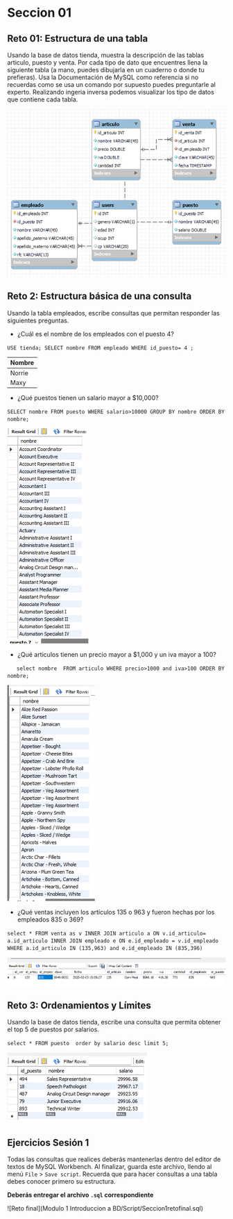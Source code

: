 # Seccion 01

## Reto 01: Estructura de una tabla
Usando la base de datos tienda, muestra la descripción de las tablas articulo, puesto y venta. Por cada tipo de dato que encuentres llena la siguiente tabla (a mano, puedes dibujarla en un cuaderno o donde tu prefieras). Usa la Documentación de MySQL como referencia si no recuerdas como se usa un comando por supuesto puedes preguntarle al experto.
Realizando ingeria inversa podemos visualizar los tipo de datos que contiene cada tabla.

![](https://github.com/reinozab/BEDU/blob/db92e971da3a62fd0919b35f6dac49eb5dcbc020/Modulo%201%20Introduccion%20a%20BD/Img/sec01rt01.png)

## Reto 2: Estructura básica de una consulta
Usando la tabla empleados, escribe consultas que permitan responder las siguientes preguntas.

-  ¿Cuál es el nombre de los empleados con el puesto 4?

`USE tienda;
SELECT nombre
FROM empleado
WHERE id_puesto= 4 ;`

|  Nombre |
| ------------|
|  Norrie |
| Maxy|

- ¿Qué puestos tienen un salario mayor a $10,000?


`SELECT nombre
FROM puesto
WHERE salario>10000
GROUP BY nombre
ORDER BY nombre;`

![](https://github.com/reinozab/BEDU/blob/091200916bcd7b8b392d9b04dc8957ebf2e0fbdd/Modulo%201%20Introduccion%20a%20BD/Img/sec01rt02.png)

- ¿Qué articulos tienen un precio mayor a $1,000 y un iva mayor a 100?


`   select nombre 
    FROM articulo
    WHERE precio>1000 and iva>100
    ORDER BY nombre;`
    
    
![](https://github.com/reinozab/BEDU/blob/94871c09049626179103b938ccf66ca069f6671c/Modulo%201%20Introduccion%20a%20BD/Img/sec01rt02_2.png)


- ¿Qué ventas incluyen los artículos 135 o 963 y fueron hechas por los empleados 835 o 369?


`select *
FROM venta as v
INNER JOIN articulo a
ON v.id_articulo= a.id_articulo
INNER JOIN empleado e
ON e.id_empleado = v.id_empleado
WHERE a.id_articulo IN (135,963) and e.id_empleado IN (835,396)`

![](https://github.com/reinozab/BEDU/blob/a493aae7a578a87305d0a5124b83f2210fa2f2eb/Modulo%201%20Introduccion%20a%20BD/Img/sec01rt02_3.png)

## Reto 3: Ordenamientos y Límites

Usando la base de datos tienda, escribe una consulta que permita obtener el top 5 de puestos por salarios.

`select * FROM puesto 
order by salario desc
limit 5;`

![](https://github.com/reinozab/BEDU/blob/80f2439fb93504d0a2ba6b3660defc96a8e23ed2/Modulo%201%20Introduccion%20a%20BD/Img/sec01rt03.png)


## Ejercicios Sesión 1

Todas las consultas que realices deberás mantenerlas dentro del editor de textos de MySQL Workbench. Al finalizar, guarda este archivo, llendo al menú `File` > `Save script`. Recuerda que para hacer consultas a una tabla debes conocer primero su estructura.

**Deberás entregar el archivo `.sql` correspondiente**

![Reto final](Modulo 1 Introduccion a BD/Script/Seccion1retofinal.sql)
